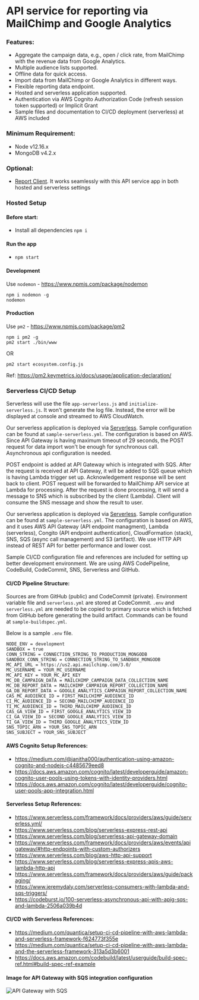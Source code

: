 # API service for reporting via MailChimp and Google Analytics
### Features:
 - Aggregate the campaign data, e.g., open / click rate, from MailChimp with the revenue data from Google Analytics.
 - Multiple audience lists supported.
 - Offline data for quick access.
 - Import data from MailChimp or Google Analytics in different ways.
 - Flexible reporting data endpoint.
 - Hosted and serverless application supported.
 - Authentication via AWS Cognito Authorization Code (refresh session token supported) or Implicit Grant
 - Sample files and documentation to CI/CD deployment (serverless) at AWS included

### Minimum Requirement:
- Node v12.16.x
- MongoDB v4.2.x

### Optional:
- [Report Client](https://github.com/lubu12/reporting-client). It works seamlessly with this API service app in both hosted and serverless settings

### Hosted Setup

#### Before start:
- Install all dependencies `npm i`

#### Run the app
- `npm start`

#### Development
Use `nodemon` - https://www.npmjs.com/package/nodemon
```
npm i nodemon -g
nodemon
```

#### Production
Use `pm2` - https://www.npmjs.com/package/pm2
```
npm i pm2 -g
pm2 start ./bin/www
```
OR
```
pm2 start ecosystem.config.js
```
Ref: https://pm2.keymetrics.io/docs/usage/application-declaration/

### Serverless CI/CD Setup
Serverless will use the file `app-serverless.js` and `initialize-serverless.js`. It won't generate the log file. Instead, the error will be displayed at console and streamed to AWS CloudWatch.

Our serverless application is deployed via [Serverless](https://www.serverless.com/). Sample configuration can be found at `sample-serverless.yml`.  The configuration is based on AWS.  Since API Gateway is having maximum timeout of 29 seconds, the POST request for data import won't be enough for synchronous call. Asynchronous api configuration is needed.

POST endpoint is added at API Gateway which is integrated with SQS. After the request is received at API Gateway, it will be added to SQS queue which is having Lambda trigger set up.  Acknowledgement response will be sent back to client. POST request will be forwarded to MailChimp API service at Lambda for processing.  After the request is done processing, it will send a message to SNS which is subscribed by the client (Lambda). Client will consume the SNS message and show the result to user.

Our serverless application is deployed via [Serverless](https://www.serverless.com/). Sample configuration can be found at `sample-serverless.yml`.  The configuration is based on AWS, and it uses AWS API Gateway (API endpoint managment), Lambda (serverless), Congito (API endpoint authentication), CloudFormation (stack), SNS, SQS (async call management) and S3 (artifact).  We use HTTP API instead of REST API for better performance and lower cost.

Sample CI/CD configuration file and references are included for setting up better development environment. We are using AWS CodePipeline, CodeBuild, CodeCommit, SNS, Serverless and GitHub.

#### CI/CD Pipeline Structure:
Sources are from GitHub (public) and CodeCommit (private).  Environment variable file and `serverless.yml` are stored at CodeCommit. `.env` and `serverless.yml` are needed to be copied to primary source which is fetched from GitHub before generating the build artifact.  Commands can be found at `sample-buildspec.yml`.

Below is a sample `.env` file.
```
NODE_ENV = development
SANDBOX = true
CONN_STRING = CONNECTION_STRING_TO_PRODUCTION_MONGODB
SANDBOX_CONN_STRING = CONNECTION_STRING_TO_SANDBOX_MONGODB
MC_API_URL = https://us2.api.mailchimp.com/3.0/
MC_USERNAME = YOUR_MC_USERNAME
MC_API_KEY = YOUR_MC_API_KEY
MC_DB_CAMPAIGN_DATA = MAILCHIMP_CAMPAIGN_DATA_COLLECTION_NAME
MC_DB_REPORT_DATA = MAILCHIMP_CAMPAIGN_REPORT_COLLECTION_NAME
GA_DB_REPORT_DATA = GOOGLE_ANALYTICS_CAMPAIGN_REPORT_COLLECTION_NAME
CAS_MC_AUDIENCE_ID = FIRST_MAILCHIMP_AUDIENCE_ID
CI_MC_AUDIENCE_ID = SECOND_MAILCHIMP_AUDIENCE_ID
TI_MC_AUDIENCE_ID = THIRD_MAILCHIMP_AUDIENCE_ID
CAS_GA_VIEW_ID = FIRST_GOOGLE_ANALYTICS_VIEW_ID
CI_GA_VIEW_ID = SECOND_GOOGLE_ANALYTICS_VIEW_ID
TI_GA_VIEW_ID = THIRD_GOOGLE_ANALYTICS_VIEW_ID
SNS_TOPIC_ARN = YOUR_SNS_TOPIC_ARN
SNS_SUBJECT = YOUR_SNS_SUBJECT
```

#### AWS Cognito Setup References:
- https://medium.com/@janitha000/authentication-using-amazon-cognito-and-nodejs-c4485679eed8
- https://docs.aws.amazon.com/cognito/latest/developerguide/amazon-cognito-user-pools-using-tokens-with-identity-providers.html
- https://docs.aws.amazon.com/cognito/latest/developerguide/cognito-user-pools-app-integration.html

#### Serverless Setup References:
- https://www.serverless.com/framework/docs/providers/aws/guide/serverless.yml/
- https://www.serverless.com/blog/serverless-express-rest-api
- https://www.serverless.com/blog/serverless-api-gateway-domain
- https://www.serverless.com/framework/docs/providers/aws/events/apigateway/#http-endpoints-with-custom-authorizers
- https://www.serverless.com/blog/aws-http-api-support
- https://www.serverless.com/blog/serverless-express-apis-aws-lambda-http-api
- https://www.serverless.com/framework/docs/providers/aws/guide/packaging/
- https://www.jeremydaly.com/serverless-consumers-with-lambda-and-sqs-triggers/
- https://codeburst.io/100-serverless-asynchronous-api-with-apig-sqs-and-lambda-2506a039b4d

#### CI/CD with Serverless References:
- https://medium.com/quantica/setup-ci-cd-pipeline-with-aws-lambda-and-serverless-framework-f624773f355e
- https://medium.com/quantica/setup-ci-cd-pipeline-with-aws-lambda-and-the-serverless-framework-313a5d3b6001
- https://docs.aws.amazon.com/codebuild/latest/userguide/build-spec-ref.html#build-spec-ref-example

#### Image for API Gateway with SQS integration configuration
![API Gateway with SQS](https://raw.githubusercontent.com/lubu12/mailchimp-api/develop/images/apig-sqs-integration.png)